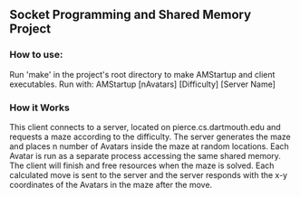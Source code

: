 ## Socket Programming and Shared Memory Project

### How to use:
Run 'make' in the project's root directory to make AMStartup and client executables.
Run with: AMStartup [nAvatars] [Difficulty] [Server Name]

### How it Works
This client connects to a server, located on pierce.cs.dartmouth.edu and requests a maze according to the difficulty. The server generates the maze and places n number of Avatars inside the maze at random locations. Each Avatar is run as a separate process accessing the same shared memory. The client will finish and free resources when the maze is solved. Each calculated move is sent to the server and the server responds with the x-y coordinates of the Avatars in the maze after the move.